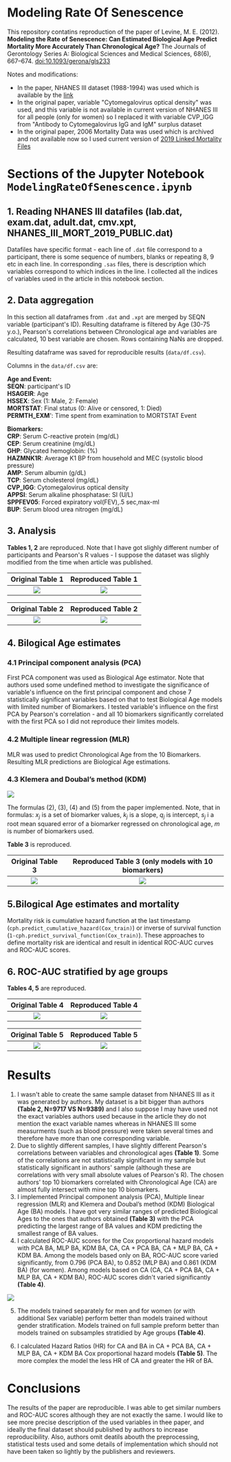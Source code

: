 # Modeling Rate Of Senescence
This repository contatins reproduction of the paper of Levine, M. E. (2012). **Modeling the Rate of Senescence: Can Estimated Biological Age Predict Mortality More Accurately Than Chronological Age?** The Journals of Gerontology Series A: Biological Sciences and Medical Sciences, 68(6), 667–674. [doi:10.1093/gerona/gls233](https://pubmed.ncbi.nlm.nih.gov/23213031/)

Notes and modifications:
- In the paper, NHANES III dataset (1988-1994) was used which is available by the [link](https://wwwn.cdc.gov/nchs/nhanes/nhanes3/datafiles.aspx)
- In the original paper, variable "Cytomegalovirus optical density" was used, and this variable is not available in current version of NHANES III for all people (only for women) so I replaced it with variable CVP_IGG from "Antibody to Cytomegalovirus IgG and IgM" surplus dataset
- In the original paper, 2006 Mortality Data was used which is archived and not available now so I used current version of [2019 Linked Mortality Files](https://www.cdc.gov/nchs/data-linkage/mortality-public.htm)

# Sections of the Jupyter Notebook ```ModelingRateOfSenescence.ipynb```

## 1. Reading NHANES III datafiles (lab.dat, exam.dat, adult.dat, cmv.xpt, NHANES_III_MORT_2019_PUBLIC.dat)
Datafiles have specific format - each line of ```.dat``` file correspond to a participant, there is some sequence of numbers, blanks or repeating 8, 9 etc in each line. In corresponding ```.sas``` files, there is description which variables correspond to which indices in the line. I collected all the indices of variables used in the article in this notebook section.

## 2. Data aggregation 
In this section all dataframes from ```.dat``` and ```.xpt``` are merged by SEQN variable (participant's ID). Resulting dataframe is filtered by Age (30-75 y.o.), Pearson's correlations between Chronological age and variables are calculated, 10 best variable are chosen. Rows containing NaNs are dropped.

Resulting dataframe was saved for reproducible results (```data/df.csv```).

Columns in the ```data/df.csv``` are:

**Age and Event:**
<br>**SEQN**: participant's ID
<br>**HSAGEIR**: Age
<br>**HSSEX**: Sex (1: Male, 2: Female)
<br>**MORTSTAT**: Final status (0: Alive or censored, 1: Died)
<br>**PERMTH_EXM**': Time spent from examination to MORTSTAT Event

**Biomarkers:**
<br>**CRP**: Serum C-reactive protein (mg/dL)
<br>**CEP**: Serum creatinine (mg/dL)
<br>**GHP**: Glycated hemoglobin: (%)
<br>**HAZMNK1R**: Average K1 BP from household and MEC (systolic blood pressure)
<br>**AMP**: Serum albumin (g/dL)
<br>**TCP**: Serum cholesterol (mg/dL)
<br>**CVP_IGG**: Cytomegalovirus optical density
<br>**APPSI**: Serum alkaline phosphatase:  SI (U/L)
<br>**SPPFEV05**: Forced expiratory vol(FEV),.5 sec,max-ml
<br>**BUP**: Serum blood urea nitrogen (mg/dL)

## 3. Analysis
**Tables 1, 2** are reproduced. Note that I have got slighly different number of participants and Pearson's R values - I suppose the dataset was slighly modified from the time when article was published. 

Original Table 1           |  Reproduced Table 1   
:-------------------------:|:-------------------------:
![](tables/table1_original.png)  |  ![](tables/table1_reproduced.png)


Original Table 2           |  Reproduced Table 2   
:-------------------------:|:-------------------------:
![](tables/table2_original.png)  |  ![](tables/table2_reproduced.png)

## 4. Bilogical Age estimates

### 4.1 Principal component analysis (PCA)
First PCA component was used as Biological Age estimator. Note that authors used some undefined method to investigate the significance of variable's influence on the first principal component and chose 7 statistically significant variables based on that to test Biological Age models with limited number of Biomarkers. I tested variable's influence on the first PCA by Pearson's correlation - and all 10 biomarkers significantly correlated with the first PCA so I did not reproduce their limites models.
### 4.2 Multiple linear regression (MLR)
MLR was used to predict Chronological Age from the 10 Biomarkers. Resulting MLR predictions are Biological Age estimations.
### 4.3 Klemera and Doubal’s method (KDM)

![](pictures/KDM_formulas.png)

The formulas (2), (3), (4) and (5) from the paper implemented. Note, that in formulas: $x_j$ is a set of biomarker values, $k_j$ is a slope, $q_j$ is intercept, $s_j$ i a root mean squared error of a biomarker regressed on chronological age, $m$ is number of biomarkers used.

**Table 3** is reproduced.

Original Table 3           |  Reproduced Table 3 (only models with 10 biomarkers)
:-------------------------:|:-------------------------:
![](tables/table3_original.png)  |  ![](tables/table3_reproduced.png)

## 5.Bilogical Age estimates and mortality
Mortality risk is cumulative hazard function at the last timestamp (```cph.predict_cumulative_hazard(Cox_train)```) or inverse of survival function (```1-cph.predict_survival_function(Cox_train)```). These approaches to define mortality risk are identical and result in identical ROC-AUC curves and ROC-AUC scores.

## 6. ROC-AUC stratified by age groups
**Tables 4, 5** are reproduced.

Original Table 4           |  Reproduced Table 4   
:-------------------------:|:-------------------------:
![](tables/table4_original.png)  |  ![](tables/table4_reproduced.png)

Original Table 5           |  Reproduced Table 5   
:-------------------------:|:-------------------------:
![](tables/table5_original.png)  |  ![](tables/table5_reproduced.png)

# Results

1. I wasn't able to create the same sample dataset from NHANES III as it was generated by authors. My dataset is a bit bigger than authors **(Table 2, N=9717 VS N=9389)** and I also suppose I may have used not the exact variables authors used because in the article they do not mention the exact variable names whereas in NHANES III some measurments (such as blood pressure) were taken several times and therefore have more than one corresponding variable.
2. Due to slightly different samples, I have slightly different Pearson's correlations between variables and chronological ages **(Table 1)**. Some of the correlations are not statistically significant in my sample but statistically significant in authors' sample (although these are correlations with very small absolute values of Pearson's R). The chosen authors' top 10 biomarkers correlated with Chronological Age (CA) are almost fully intersect with mine top 10 biomarkers.
3. I implemented Principal component analysis (PCA), Multiple linear regression (MLR) and Klemera and Doubal’s method (KDM) Biological Age (BA) models. I have got very similar ranges of predicted Biological Ages to the ones that authors obtained **(Table 3)** with the PCA predicting the largest range of BA values and KDM predicting the smallest range of BA values.
4. I calculated ROC-AUC scores for the Cox proportional hazard models with PCA BA, MLP BA, KDM BA, CA, CA + PCA BA, CA + MLP BA, CA + KDM BA. Among the models based only on BA, ROC-AUC score varied significantly, from 0.796 (PCA BA), to 0.852 (MLP BA) and 0.861 (KDM BA) (for women). Among models based on CA (CA, CA + PCA BA, CA + MLP BA, CA + KDM BA), ROC-AUC scores didn't varied significantly **(Table 4)**.

![](pictures/roc_auc.png)

5. The models trained separately for men and for women (or with additional Sex variable) perform better than models trained without gender stratification. Models trained on full sample preform better than models trained on subsamples stratidied by Age groups **(Table 4)**.

6. I calculated Hazard Ratios (HR) for CA and BA in CA + PCA BA, CA + MLP BA, CA + KDM BA Cox proportional hazard models **(Table 5)**. The more complex the model the less HR of CA and greater the HR of BA.

# Conclusions

The results of the paper are reproducible. I was able to get similar numbers and ROC-AUC scores although they are not exactly the same. I would like to see more precise description of the used variables in thee paper, and ideally the final dataset should published by authors to increase reproducibility. Also, authors omit deatils abouth the preprocessing, statistical tests used and some details of implementation which should not have been taken so lightly by the publishers and reviewers. 
